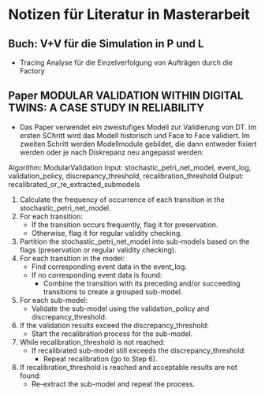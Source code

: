 # Notizen für Literatur in Masterarbeit

## Buch: V+V für die Simulation in P und L

- Tracing Analyse für die Einzelverfolgung von Aufträgen durch die Factory

## Paper MODULAR VALIDATION WITHIN DIGITAL TWINS: A CASE STUDY IN RELIABILITY

- Das Paper verwendet ein zweistufiges Modell zur Validierung von DT. Im ersten SChritt wird das Modell historisch und Face to Face validiert. Im zweiten Schritt werden Modellmodule gebildet, die dann entweder fixiert werden oder je nach Diskrepanz neu angepasst werden:

Algorithm: ModularValidation
Input: stochastic_petri_net_model, event_log, validation_policy, discrepancy_threshold, recalibration_threshold
Output: recalibrated_or_re_extracted_submodels

1. Calculate the frequency of occurrence of each transition in the stochastic_petri_net_model.
2. For each transition:
    - If the transition occurs frequently, flag it for preservation.
    - Otherwise, flag it for regular validity checking.
3. Partition the stochastic_petri_net_model into sub-models based on the flags (preservation or regular validity checking).
4. For each transition in the model:
    - Find corresponding event data in the event_log.
    - If no corresponding event data is found:
        - Combine the transition with its preceding and/or succeeding transitions to create a grouped sub-model.
5. For each sub-model:
    - Validate the sub-model using the validation_policy and discrepancy_threshold.
6. If the validation results exceed the discrepancy_threshold:
    - Start the recalibration process for the sub-model.
7. While recalibration_threshold is not reached:
    - If recalibrated sub-model still exceeds the discrepancy_threshold:
        - Repeat recalibration (go to Step 6).
8. If recalibration_threshold is reached and acceptable results are not found:
    - Re-extract the sub-model and repeat the process.
